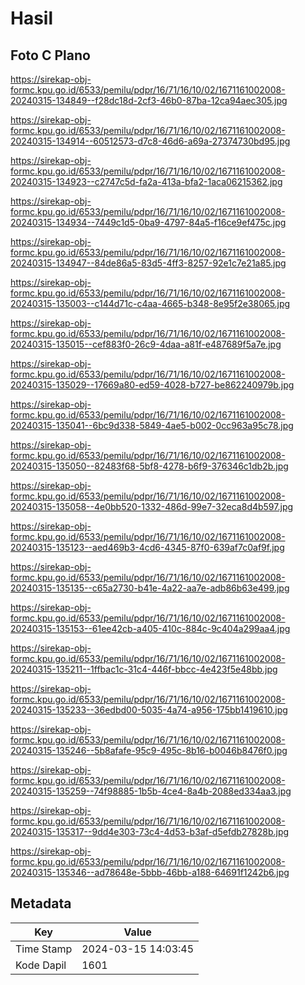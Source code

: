 # Hasil

## Foto C Plano

https://sirekap-obj-formc.kpu.go.id/6533/pemilu/pdpr/16/71/16/10/02/1671161002008-20240315-134849--f28dc18d-2cf3-46b0-87ba-12ca94aec305.jpg

https://sirekap-obj-formc.kpu.go.id/6533/pemilu/pdpr/16/71/16/10/02/1671161002008-20240315-134914--60512573-d7c8-46d6-a69a-27374730bd95.jpg

https://sirekap-obj-formc.kpu.go.id/6533/pemilu/pdpr/16/71/16/10/02/1671161002008-20240315-134923--c2747c5d-fa2a-413a-bfa2-1aca06215362.jpg

https://sirekap-obj-formc.kpu.go.id/6533/pemilu/pdpr/16/71/16/10/02/1671161002008-20240315-134934--7449c1d5-0ba9-4797-84a5-f16ce9ef475c.jpg

https://sirekap-obj-formc.kpu.go.id/6533/pemilu/pdpr/16/71/16/10/02/1671161002008-20240315-134947--84de86a5-83d5-4ff3-8257-92e1c7e21a85.jpg

https://sirekap-obj-formc.kpu.go.id/6533/pemilu/pdpr/16/71/16/10/02/1671161002008-20240315-135003--c144d71c-c4aa-4665-b348-8e95f2e38065.jpg

https://sirekap-obj-formc.kpu.go.id/6533/pemilu/pdpr/16/71/16/10/02/1671161002008-20240315-135015--cef883f0-26c9-4daa-a81f-e487689f5a7e.jpg

https://sirekap-obj-formc.kpu.go.id/6533/pemilu/pdpr/16/71/16/10/02/1671161002008-20240315-135029--17669a80-ed59-4028-b727-be862240979b.jpg

https://sirekap-obj-formc.kpu.go.id/6533/pemilu/pdpr/16/71/16/10/02/1671161002008-20240315-135041--6bc9d338-5849-4ae5-b002-0cc963a95c78.jpg

https://sirekap-obj-formc.kpu.go.id/6533/pemilu/pdpr/16/71/16/10/02/1671161002008-20240315-135050--82483f68-5bf8-4278-b6f9-376346c1db2b.jpg

https://sirekap-obj-formc.kpu.go.id/6533/pemilu/pdpr/16/71/16/10/02/1671161002008-20240315-135058--4e0bb520-1332-486d-99e7-32eca8d4b597.jpg

https://sirekap-obj-formc.kpu.go.id/6533/pemilu/pdpr/16/71/16/10/02/1671161002008-20240315-135123--aed469b3-4cd6-4345-87f0-639af7c0af9f.jpg

https://sirekap-obj-formc.kpu.go.id/6533/pemilu/pdpr/16/71/16/10/02/1671161002008-20240315-135135--c65a2730-b41e-4a22-aa7e-adb86b63e499.jpg

https://sirekap-obj-formc.kpu.go.id/6533/pemilu/pdpr/16/71/16/10/02/1671161002008-20240315-135153--61ee42cb-a405-410c-884c-9c404a299aa4.jpg

https://sirekap-obj-formc.kpu.go.id/6533/pemilu/pdpr/16/71/16/10/02/1671161002008-20240315-135211--1ffbac1c-31c4-446f-bbcc-4e423f5e48bb.jpg

https://sirekap-obj-formc.kpu.go.id/6533/pemilu/pdpr/16/71/16/10/02/1671161002008-20240315-135233--36edbd00-5035-4a74-a956-175bb1419610.jpg

https://sirekap-obj-formc.kpu.go.id/6533/pemilu/pdpr/16/71/16/10/02/1671161002008-20240315-135246--5b8afafe-95c9-495c-8b16-b0046b8476f0.jpg

https://sirekap-obj-formc.kpu.go.id/6533/pemilu/pdpr/16/71/16/10/02/1671161002008-20240315-135259--74f98885-1b5b-4ce4-8a4b-2088ed334aa3.jpg

https://sirekap-obj-formc.kpu.go.id/6533/pemilu/pdpr/16/71/16/10/02/1671161002008-20240315-135317--9dd4e303-73c4-4d53-b3af-d5efdb27828b.jpg

https://sirekap-obj-formc.kpu.go.id/6533/pemilu/pdpr/16/71/16/10/02/1671161002008-20240315-135346--ad78648e-5bbb-46bb-a188-64691f1242b6.jpg


## Metadata

| Key        | Value               |
| ---------- | ------------------- |
| Time Stamp | 2024-03-15 14:03:45 |
| Kode Dapil | 1601                |



